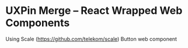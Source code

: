 # UXPin Merge – React Wrapped Web Components

Using Scale (https://github.com/telekom/scale) Button web component

